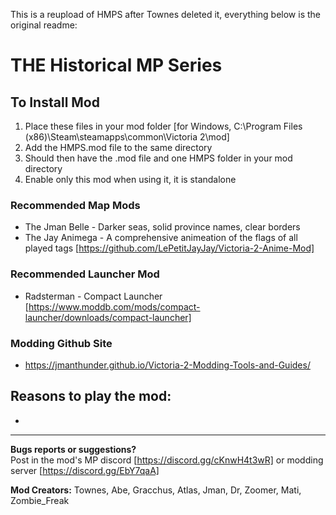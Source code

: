 This is a reupload of HMPS after Townes deleted it, everything below is the original readme:

# THE Historical MP Series


## To Install Mod
1. Place these files in your mod folder [for Windows, C:\Program Files (x86)\Steam\steamapps\common\Victoria 2\mod] 
2. Add the HMPS.mod file to the same directory
3. Should then have the .mod file and one HMPS folder in your mod directory
4. Enable only this mod when using it, it is standalone

### Recommended Map Mods
- The Jman Belle - Darker seas, solid province names, clear borders
- The Jay Animega - A comprehensive animeation of the flags of all played tags [https://github.com/LePetitJayJay/Victoria-2-Anime-Mod]

### Recommended Launcher Mod
- Radsterman - Compact Launcher [https://www.moddb.com/mods/compact-launcher/downloads/compact-launcher]

### Modding Github Site
- https://jmanthunder.github.io/Victoria-2-Modding-Tools-and-Guides/

## Reasons to play the mod:
-

---

**Bugs reports or suggestions?**<br/>
Post in the mod's MP discord [https://discord.gg/cKnwH4t3wR] or modding server [https://discord.gg/EbY7qaA]

**Mod Creators:** Townes, Abe, Gracchus, Atlas, Jman, Dr, Zoomer, Mati, Zombie_Freak
